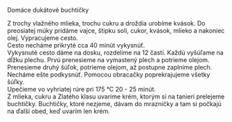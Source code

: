 Domáce dukátové buchtičky <br />

Z trochy vlažného mlieka, trochu cukru a droždia urobíme kvások. Do preosiatej múky pridáme vajce, štipku soli, cukor, kvások, mlieko a nakoniec olej. Vypracujeme cesto. <br />
Cesto necháme prikryté cca 40 minút vykysnúť. <br />
Vykysnuté cesto dáme na dosku, rozdelíme na 12 častí. Každú vyšúľame na dĺžku plechu. Prvú prenesieme na vymastený plech a potrieme olejom. <br />
Prenesieme druhý šúľok, potrieme olejom, až postupne zaplníme plech. <br />
Necháme ešte podkysnúť. Pomocou obracačky poprekrajujeme všetky šúľky. <br />
Upečieme vo vyhriatej rúre pri 175 °C 20 - 25 minút. <br />
Z mlieka, cukru a Zlatého klasu uvaríme krém, ktorým si na tanieri prelejeme buchtičky. Buchtičky, ktoré nezjeme, dávam do mrazničky a tam si počkajú na ďalší obed, keď uvarím len krém. <br />
